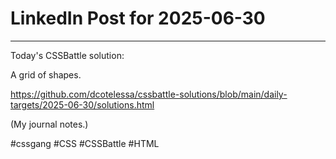 # LinkedIn Post for 2025-06-30

---

Today's CSSBattle solution:

A grid of shapes.

https://github.com/dcotelessa/cssbattle-solutions/blob/main/daily-targets/2025-06-30/solutions.html

(My journal notes.)

#cssgang #CSS #CSSBattle #HTML
